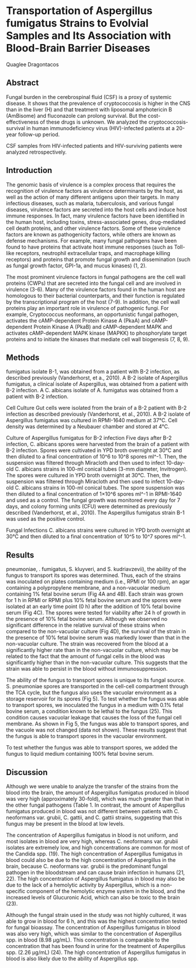 # Transportation of Aspergillus fumigatus Strains to Evolvial Samples and Its Association with Blood-Brain Barrier Diseases
Quaglee Dragontacos


## Abstract
Fungal burden in the cerebrospinal fluid (CSF) is a proxy of systemic disease. It shows that the prevalence of cryptococcosis is higher in the CNS than in the liver (H) and that treatment with liposomal amphotericin B (AmBisome) and fluconazole can prolong survival. But the cost-effectiveness of these drugs is unknown. We analyzed the cryptococcosis-survival in human immunodeficiency virus (HIV)-infected patients at a 20-year follow-up period.

CSF samples from HIV-infected patients and HIV-surviving patients were analyzed retrospectively.


## Introduction
The genomic basis of virulence is a complex process that requires the recognition of virulence factors as virulence determinants by the host, as well as the action of many different antigens upon their targets. In many infectious diseases, such as malaria, tuberculosis, and various fungal diseases, virulence factors are secreted into the host cells and induce host immune responses. In fact, many virulence factors have been identified in the human host, including toxins, stress-associated genes, drug-mediated cell death proteins, and other virulence factors. Some of these virulence factors are known as pathogenicity factors, while others are known as defense mechanisms. For example, many fungal pathogens have been found to have proteins that activate host immune responses (such as Toll-like receptors, neutrophil extracellular traps, and macrophage killing receptors) and proteins that promote fungal growth and dissemination (such as fungal growth factor, GPI-1a, and mucus kinases) (1, 2).

The most prominent virulence factors in fungal pathogens are the cell wall proteins (CWPs) that are secreted into the fungal cell and are involved in virulence (3-6). Many of the virulence factors found in the human host are homologous to their bacterial counterparts, and their function is regulated by the transcriptional program of the host (7-9). In addition, the cell wall proteins play an important role in virulence of pathogenic fungi. For example, Cryptococcus neoformans, an opportunistic fungal pathogen, activates the cAMP-dependent Protein Kinase A (PkaA) and cAMP-dependent Protein Kinase A (PkaB) and cAMP-dependent MAPK and activates cAMP-dependent MAPK kinase (MAPKK) to phosphorylate target proteins and to initiate the kinases that mediate cell wall biogenesis (7, 8, 9).


## Methods
fumigatus isolate B-1, was obtained from a patient with B-2 infection, as described previously (Vanderhorst, et a., 2010). A B-2 isolate of Aspergillus fumigatus, a clinical isolate of Aspergillus, was obtained from a patient with B-2 infection. A C. albicans isolate of A. fumigatus was obtained from a patient with B-2 infection.

Cell Culture
Gut cells were isolated from the brain of a B-2 patient with B-2 infection as described previously (Vanderhorst, et al., 2010). A B-2 isolate of Aspergillus fumigatus was cultured in RPMI-1640 medium at 37°C. Cell density was determined by a Neubauer chamber and stored at 4°C.

Culture of Aspergillus fumigatus for B-2 infection
Five days after B-2 infection, C. albicans spores were harvested from the brain of a patient with B-2 infection. Spores were cultivated in YPD broth overnight at 30°C and then diluted to a final concentration of 10^6 to 10^8 spores ml^-1. Then, the suspension was filtered through Miracloth and then used to infect 10-day-old C. albicans strains in 100-ml conical tubes (3-mm diameter, Invitrogen). The spores were cultured in YPD broth overnight at 30°C. Then, the suspension was filtered through Miracloth and then used to infect 10-day-old C. albicans strains in 100-ml conical tubes. The spore suspension was then diluted to a final concentration of 1×10^6 spores ml^-1 in RPMI-1640 and used as a control. The fungal growth was monitored every day for 7 days, and colony forming units (CFU) were determined as previously described (Vanderhorst, et al., 2010). The Aspergillus fumigatus strain B-1 was used as the positive control.

Fungal Infections
C. albicans strains were cultured in YPD broth overnight at 30°C and then diluted to a final concentration of 10^5 to 10^7 spores ml^-1.


## Results
pneumoniae, . fumigatus, S. kluyveri, and S. kudriavzevii), the ability of the fungus to transport its spores was determined. Thus, each of the strains was inoculated on plates containing medium (i.e., RPMI or 100 rpm), an agar containing a polypropylene membrane, and a non-vacuolar medium containing 1% fetal bovine serum (Fig 4A and 4B). Each strain was grown for 1 h in RPMI or RPMI plus 10% fetal bovine serum and the spores were isolated at an early time point (0 h) after the addition of 10% fetal bovine serum (Fig 4C). The spores were tested for viability after 24 h of growth in the presence of 10% fetal bovine serum. Although we observed no significant difference in the relative survival of these strains when compared to the non-vacuolar culture (Fig 4D), the survival of the strain in the presence of 10% fetal bovine serum was markedly lower than that in the non-vacuolar culture. The strain was recovered from the blood at a significantly higher rate than in the non-vacuolar culture, which may be related to the fact that the amount of fungal cells in the blood was significantly higher than in the non-vacuolar culture. This suggests that the strain was able to persist in the blood without immunosuppression.

The ability of the fungus to transport spores is unique to its fungal source. S. pneumoniae spores are transported in the cell-cell compartment through the TCA cycle, but the fungus also uses the vacuolar environment as a storage reservoir for its spores (Fig 5). To test whether the fungus was able to transport spores, we inoculated the fungus in a medium with 0.1% fetal bovine serum, a condition known to be lethal to the fungus (25). This condition causes vacuolar leakage that causes the loss of the fungal cell membrane. As shown in Fig 5, the fungus was able to transport spores, and the vacuole was not changed (data not shown). These results suggest that the fungus is able to transport spores in the vacuolar environment.

To test whether the fungus was able to transport spores, we added the fungus to liquid medium containing 100% fetal bovine serum.


## Discussion
Although we were unable to analyze the transfer of the strains from the blood into the brain, the amount of Aspergillus fumigatus produced in blood was very high (approximately 30-fold), which was much greater than that in the other fungal pathogens (Table 1. In contrast, the amount of Aspergillus fumigatus produced in blood was not different between patients with C. neoformans var. grubii, C. gattii, and C. gattii strains, suggesting that this fungus may be present in the blood at low levels.

The concentration of Aspergillus fumigatus in blood is not uniform, and most isolates in blood are very high, whereas C. neoformans var. grubii isolates are extremely low, and high concentrations are common for most of the Candida spp. (19). The high concentration of Aspergillus fumigatus in blood could also be due to the high concentration of Aspergillus in the brain, because C. neoformans var. grubii is the predominant fungal pathogen in the bloodstream and can cause brain infection in humans (21, 22). The high concentration of Aspergillus fumigatus in blood may also be due to the lack of a hemolytic activity by Aspergillus, which is a non-specific component of the hemolytic enzyme system in the blood, and the increased levels of Glucuronic Acid, which can also be toxic to the brain (23).

Although the fungal strain used in the study was not highly cultured, it was able to grow in blood for 6 h, and this was the highest concentration tested for fungal bioassay. The concentration of Aspergillus fumigatus in blood was also very high, which was similar to the concentration of Aspergillus spp. in blood (8.98 µg/mL). This concentration is comparable to the concentration that has been found in urine for the treatment of Aspergillus spp. (2.26 µg/mL) (24). The high concentration of Aspergillus fumigatus in blood is also likely due to the ability of Aspergillus spp.
